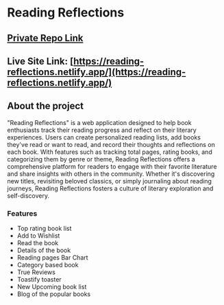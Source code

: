 # Reading Reflections

## [Private Repo Link](https://github.com/programming-hero-web-course-4/b9a8-book-vibe-maasajal)

## Live Site Link: [https://reading-reflections.netlify.app/](https://reading-reflections.netlify.app/)

## About the project

"Reading Reflections" is a web application designed to help book enthusiasts track their reading progress and reflect on their literary experiences. Users can create personalized reading lists, add books they've read or want to read, and record their thoughts and reflections on each book. With features such as tracking total pages, rating books, and categorizing them by genre or theme, Reading Reflections offers a comprehensive platform for readers to engage with their favorite literature and share insights with others in the community. Whether it's discovering new titles, revisiting beloved classics, or simply journaling about reading journeys, Reading Reflections fosters a culture of literary exploration and self-discovery.

### Features

- Top rating book list
- Add to Wishlist
- Read the book
- Details of the book
- Reading pages Bar Chart
- Category based book
- True Reviews
- Toastify toaster
- New Upcoming book list
- Blog of the popular books

